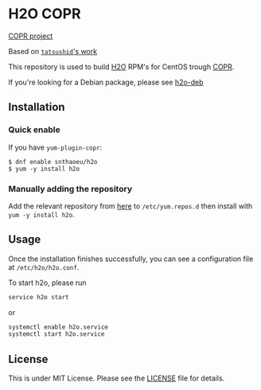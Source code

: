 H2O COPR
========

[COPR project](https://copr.fedorainfracloud.org/coprs/snthaoeu/h2o)

Based on [`tatsushid`'s work](https://github.com/tatsushid/h2o-rpm)

This repository is used to build [H2O](https://h2o.examp1e.net/) RPM's for CentOS trough [COPR](https://copr.fedorainfracloud.org/).

If you're looking for a Debian package, please see [h2o-deb](https://github.com/tatsushid/h2o-deb)

## Installation

### Quick enable

If you have `yum-plugin-copr`:

```
$ dnf enable snthaoeu/h2o
$ yum -y install h2o
```

### Manually adding the repository

Add the relevant repository from [here](https://copr.fedorainfracloud.org/coprs/snthaoeu/h2o) to `/etc/yum.repos.d` then install with `yum -y install h2o`.

## Usage

Once the installation finishes successfully, you can see a configuration file
at `/etc/h2o/h2o.conf`.

To start h2o, please run

```bash
service h2o start
```

or

```bash
systemctl enable h2o.service
systemctl start h2o.service
```

## License

This is under MIT License. Please see the
[LICENSE](https://github.com/tatsushid/h2o-rpm/blob/master/LICENSE) file for
details.
